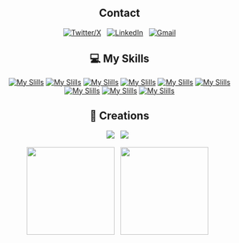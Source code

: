 
<div align="center">

## Contact

[![Twitter/X](https://skillicons.dev/icons?i=instagram)](https://www.instagram.com/somnath.m41i) &nbsp;
[![LinkedIn](https://skillicons.dev/icons?i=linkedin)](https://www.linkedin.com/in/somnathm41i/) &nbsp;
[![Gmail](https://skillicons.dev/icons?i=gmail)](somnath.malim46@gmail.com)

</div>


<div align="center">

## 💻 My Skills
[![My Slills](https://skillicons.dev/icons?i=html)]()
[![My Slills](https://skillicons.dev/icons?i=css)]()
[![My Slills](https://skillicons.dev/icons?i=js)]()
[![My Slills](https://skillicons.dev/icons?i=c)]()
[![My Slills](https://skillicons.dev/icons?i=cpp)]()
[![My Slills](https://skillicons.dev/icons?i=php)]()
[![My Slills](https://skillicons.dev/icons?i=mysql)]()
[![My Slills](https://skillicons.dev/icons?i=bash)]()
[![My Slills](https://skillicons.dev/icons?i=linux)]()

## 📖 Creations

<p>
    <a target="_blank"href="https://somnathmali.000webhostapp.com/"><img src="https://img.shields.io/badge/First%20website-0A0A0A?style=for-the-badge&logo=first%20website&logoColor=red" /></a>&nbsp;&nbsp;
    <a target="_blank"href="https://kshyun28.hashnode.dev/"><img src="https://img.shields.io/badge/Blog-2962FF?style=for-the-badge&logo=blog&logoColor=white" /></a>&nbsp;&nbsp;
  
</p>


<p>
    <img height=175 src="https://github-readme-stats.vercel.app/api?username=SomnathM41i&show_icons=true&count_private=true&theme=dark" />&nbsp;&nbsp;
    <img height=175 src="https://github-readme-stats.vercel.app/api/top-langs/?username=SomnathM41i&layout=compact&theme=dark" />&nbsp;&nbsp;
</p>


</div>


